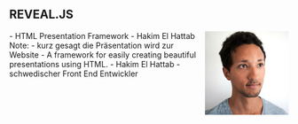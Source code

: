## <i class="fa fa-copyright" aria-hidden="true"></i> REVEAL.JS
<div style="text-align: left; float: left; width: 70%">
- HTML Presentation Framework<!-- .element: class="fragment" -->
- Hakim El Hattab<!-- .element: class="fragment" -->
</div>
<div style="text-align: right; float: right;  width: 30%">
    <img width="500px" src="/media/hakim.jpg" style="border: none;" />
</div>
Note:
- kurz gesagt die Präsentation wird zur Website
- A framework for easily creating beautiful presentations using HTML.
- Hakim El Hattab - schwedischer Front End Entwickler
